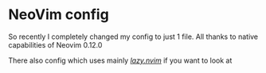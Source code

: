 # NeoVim config

So recently I completely changed my config to just 1 file. All thanks to native capabilities of Neovim 0.12.0

There also config which uses mainly [_lazy.nvim_](https://github.com/braam-76/dots/tree/main/.config/nvim) if you want to look at
